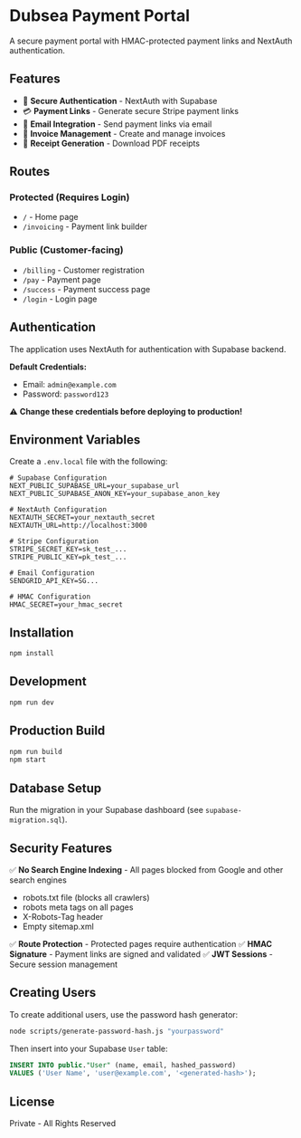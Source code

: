 # Dubsea Payment Portal

A secure payment portal with HMAC-protected payment links and NextAuth authentication.

## Features

- 🔐 **Secure Authentication** - NextAuth with Supabase
- 💳 **Payment Links** - Generate secure Stripe payment links
- 📧 **Email Integration** - Send payment links via email
- 🎫 **Invoice Management** - Create and manage invoices
- 📄 **Receipt Generation** - Download PDF receipts

## Routes

### Protected (Requires Login)
- `/` - Home page
- `/invoicing` - Payment link builder

### Public (Customer-facing)
- `/billing` - Customer registration
- `/pay` - Payment page
- `/success` - Payment success page
- `/login` - Login page

## Authentication

The application uses NextAuth for authentication with Supabase backend.

**Default Credentials:**
- Email: `admin@example.com`
- Password: `password123`

⚠️ **Change these credentials before deploying to production!**

## Environment Variables

Create a `.env.local` file with the following:

```env
# Supabase Configuration
NEXT_PUBLIC_SUPABASE_URL=your_supabase_url
NEXT_PUBLIC_SUPABASE_ANON_KEY=your_supabase_anon_key

# NextAuth Configuration
NEXTAUTH_SECRET=your_nextauth_secret
NEXTAUTH_URL=http://localhost:3000

# Stripe Configuration
STRIPE_SECRET_KEY=sk_test_...
STRIPE_PUBLIC_KEY=pk_test_...

# Email Configuration
SENDGRID_API_KEY=SG...

# HMAC Configuration
HMAC_SECRET=your_hmac_secret
```

## Installation

```bash
npm install
```

## Development

```bash
npm run dev
```

## Production Build

```bash
npm run build
npm start
```

## Database Setup

Run the migration in your Supabase dashboard (see `supabase-migration.sql`).

## Security Features

✅ **No Search Engine Indexing** - All pages blocked from Google and other search engines
- robots.txt file (blocks all crawlers)
- robots meta tags on all pages
- X-Robots-Tag header
- Empty sitemap.xml

✅ **Route Protection** - Protected pages require authentication
✅ **HMAC Signature** - Payment links are signed and validated
✅ **JWT Sessions** - Secure session management

## Creating Users

To create additional users, use the password hash generator:

```bash
node scripts/generate-password-hash.js "yourpassword"
```

Then insert into your Supabase `User` table:

```sql
INSERT INTO public."User" (name, email, hashed_password)
VALUES ('User Name', 'user@example.com', '<generated-hash>');
```

## License

Private - All Rights Reserved
